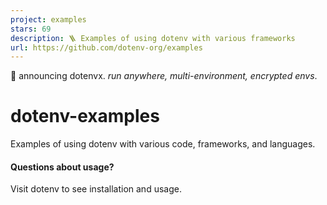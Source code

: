 ```yaml
---
project: examples
stars: 69
description: 🪜 Examples of using dotenv with various frameworks
url: https://github.com/dotenv-org/examples
---
```


🎉 announcing dotenvx. _run anywhere, multi-environment, encrypted envs_.

dotenv-examples
===============

Examples of using dotenv with various code, frameworks, and languages.

#### Questions about usage?

Visit dotenv to see installation and usage.
